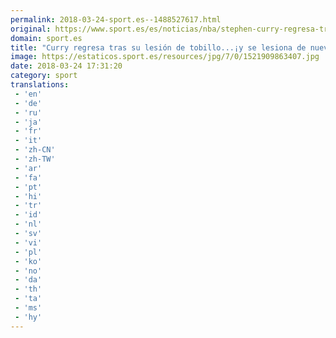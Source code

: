 ```yaml
---
permalink: 2018-03-24-sport.es--1488527617.html
original: https://www.sport.es/es/noticias/nba/stephen-curry-regresa-tras-lesion-tobilloy-lesiona-nuevo-6713843?utm_source=rss-noticias&utm_medium=feed&utm_campaign=nba
domain: sport.es
title: "Curry regresa tras su lesión de tobillo...¡y se lesiona de nuevo!"
image: https://estaticos.sport.es/resources/jpg/7/0/1521909863407.jpg
date: 2018-03-24 17:31:20
category: sport
translations: 
 - 'en'
 - 'de'
 - 'ru'
 - 'ja'
 - 'fr'
 - 'it'
 - 'zh-CN'
 - 'zh-TW'
 - 'ar'
 - 'fa'
 - 'pt'
 - 'hi'
 - 'tr'
 - 'id'
 - 'nl'
 - 'sv'
 - 'vi'
 - 'pl'
 - 'ko'
 - 'no'
 - 'da'
 - 'th'
 - 'ta'
 - 'ms'
 - 'hy'
---
```


